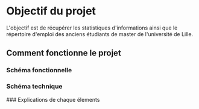 # Objectif du projet 

L'objectif est de récupérer les statistiques d'informations ainsi que le répertoire d'emploi des anciens étudiants de master de l'université de Lille.  



## Comment fonctionne le projet 

### Schéma fonctionnelle 


### Schéma technique 



### Explications de chaque élements 






